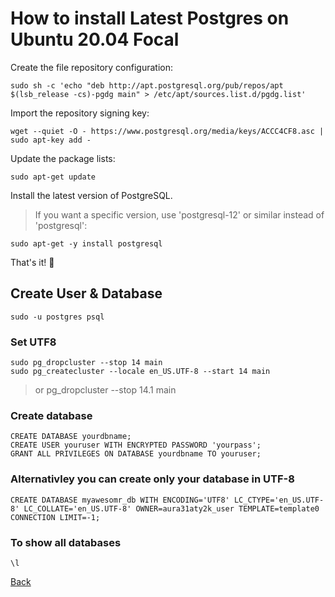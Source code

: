 # How to install Latest Postgres on Ubuntu 20.04 Focal


Create the file repository configuration:
```
sudo sh -c 'echo "deb http://apt.postgresql.org/pub/repos/apt $(lsb_release -cs)-pgdg main" > /etc/apt/sources.list.d/pgdg.list'
```

Import the repository signing key:
```
wget --quiet -O - https://www.postgresql.org/media/keys/ACCC4CF8.asc | sudo apt-key add -
```

Update the package lists:
```
sudo apt-get update
```

Install the latest version of PostgreSQL.
> If you want a specific version, use 'postgresql-12' or similar instead of 'postgresql':
```
sudo apt-get -y install postgresql
```

That's it! 🎉


## Create User & Database


```
sudo -u postgres psql
```

### Set UTF8

```
sudo pg_dropcluster --stop 14 main
sudo pg_createcluster --locale en_US.UTF-8 --start 14 main
```
> or pg_dropcluster --stop 14.1 main

### Create database
```
CREATE DATABASE yourdbname;
CREATE USER youruser WITH ENCRYPTED PASSWORD 'yourpass';
GRANT ALL PRIVILEGES ON DATABASE yourdbname TO youruser;
```

### Alternativley you can create only your database in UTF-8

```
CREATE DATABASE myawesomr_db WITH ENCODING='UTF8' LC_CTYPE='en_US.UTF-8' LC_COLLATE='en_US.UTF-8' OWNER=aura31aty2k_user TEMPLATE=template0 CONNECTION LIMIT=-1;
```

### To show all databases
```
\l
```


[Back](https://github.com/markxxv/webserver)
